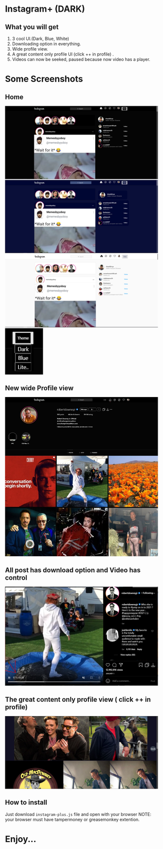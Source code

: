 # Instagram+ (DARK)
## What you will get
1. 3 cool UI.(Dark, Blue, White)
2. Downloading option in everything.
3. Wide profile view.
4. A great content only profile UI (click ++ in profile) .
5. Videos can now be seeked, paused because now video has a player.

# Some Screenshots
## Home
![downloads](./readme/1.png)![downloads](./readme/1.1.png)![downloads](./readme/1.3.png)![downloads](./readme/t.png)
## New wide Profile view  
![downloads](./readme/profile.png)   
## All post has download option and Video has control
![downloads](./readme/player.png)
## The great content only profile view ( click ++ in profile)
![downloads](./readme/scrollbar.JPG)  


## How to install
Just download `instagram-plus.js` file and open with your browser
NOTE: your browser must have tampermoney or greasemonkey extention.

# Enjoy...
